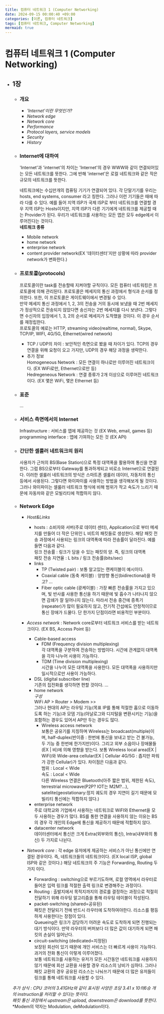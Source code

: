 ```yaml
---
title: 컴퓨터 네트워크 1 (Computer Networking)
date: 2024-09-15 00:00:40 +09:00
categories: [이론, 컴퓨터 네트워크]
tags: [컴퓨터 네트워크, Computer Networking]
mermaid: true
---
```


# 컴퓨터 네트워크 1 (Computer Networking)   

- ## **1장**   
   - ### **개요**   
      - *'Internet'이란 무엇인가?*   
      - *Network edge*   
      - *Network core*   
      - *Performance*   
      - *Protocol layers, service models*   
      - *Security*   
      - *History*   

   - ### **Internet에 대하여**   
      'Internet'과 'internet'의 차이는 'Internet'의 경우 WWW와 같이 연결되어있는 모든 네트워크를 뜻한다. 그에 반해 'internet'은 로컬 네트워크와 같은 작은 규모의 네트워크를 뜻한다.  
         
      네트워크에는 수십만개의 컴퓨팅 기기가 연결되어 있다. 각 단말기기를 우리는 hosts, end systems, consumer 라고 칭한다. 그러나 이런 기기들은 때에 따라 다를 수 있다. 예를 들어 지역 ISP가 국제 ISP로 부터 네트워크를 연결할 경우 지역 ISP는 Hosts이지만, 지역 ISP가 다른 기기에게 네트워크를 제공할 때는 Provider가 된다. 우리가 네트워크를 사용하는 모든 앱은 모두 edge에서 이루어진다는 것이다.   
      **네트워크 종류**   
      - Mobile network   
      - home network   
      - enterprise network   
      - content provider network(EX '데이터센터'지만 상황에 따라 provider network가 변화한다.)   


   - ### **프로토콜(protocols)**    
      프로토콜이란 task를 전송할때 지켜야할 규칙이다. 모든 컴퓨터 네트워킹은 프로토콜에 의해 관리된다. 프로토콜은 메세지의 통신 과정에서 형식과 순서를 정의한다. 또한, 이 프로토콜은 게이트웨이에서 변경될 수 있다.    
      만약 메세지 통신 과정에서 1, 2, 3의 전송을 거의 동시에 보냈을 때 2번 메세지가 정상적으로 전송되지 않았다면 송신자는 2번 메세지를 다시 보낸다. 그렇다면 수신자의 입장에서 1, 3, 2의 순서로 메세지가 도착했을 것이다. 이 경우 순서를 재정립한다.   
      프로토콜의 예로는 HTTP, streaming video(realtime, normal), Skype, TCP/IP, WIFI, 4G/5G, Ethernet(wired network)   
      
      - TCP / UDP의 차이 : 보안적인 측면으로 봤을 때 차이가 있다. TCP의 경우 연결을 위해 요청이 오고 가지만, UDP의 경우 해당 과정을 생략한다.   
      - 추가 정보   
         Homogeneous Network : 모든 연결이 하나로만 이루어진 네트워크이다. (EX WiFi로만, Ethernet으로만 등)   
         Hedregeneous Network : 연결 종류가 2개 이상으로 이루어진 네트워크이다. (EX 몇은 WiFi, 몇은 Ethernet 등)   

   - ### **표준**   
      ...   

   - ### **서비스 측면에서의 Internet**   
      Infrastructure : 서비스를 앱에 제공하는 것 (EX Web, email, games 등)   
      programming interface : 앱에 기여하는 모든 것 (EX API)   


   - ### **간단한 셀룰러 네트워크의 원리**   
      사용자가 근처의 BS(Base Station)으로 특정 대역폭을 활용하여 통신을 연결한다. 그럼 BS으로부터 Gateway를 통과하게되고 비로소 Internet으로 연결된다. 이러한 셀룰러 네트워크의 방식은 스마트폰 셀룰러 데이터, 자동차의 통신 등에서 사용된다. 그렇다면 와이파이를 사용하는 방법을 생각해보게 될 것이다. 그러나 와이파이는 셀룰러 네트워크 형식에 비해 범위가 작고 속도가 느리기 때문에 자동차와 같은 모빌리티에 적합하지 않다.   

   - ### **Network Edge**   
      - *Host&Links*   
         - hosts : 소비자와 서버(주로 데이터 센터), Application으로 부터 메세지를 만들어 더 작은 단위인 L 비트의 패킷들로 생성한다. 해당 패킷 전송 과정에서 사용되는 링크의 대역폭에 따라 전송률이 달라진다. 예를 들면 다음과 같다.   
         링크 전송률 : 링크가 담을 수 있는 패킷의 양. 즉, 링크의 대역폭   
         패킷 전송 지연율 : L bits / 링크 전송률(bits/sec)   
         - links   
            - TP (Twisted pair) : 보통 알고있는 랜케이블이 예시이다.   
            - Coaxial cable (동축 케이블) : 양방향 통신(bidirectional)을 하고? ...   
            - Fiber optic cable (광케이블) : 가장 빠른 전송률을 가지고 있으며, 빛 반사를 사용한 통신을 하기 때문에 빛 흡수가 나타나지 않으면 감쇄가 잘 일어나지 않는다. 따라서 전송 중간에 증폭기(repeater)가 많이 필요하지 않고, 전기적 간섭에도 안정적이므로 통신 장애가 드물다. 단 한가지 단점이라면 비용적인 부분이다.   
      - *Access network* : Network core로부터 네트워크 서비스를 받는 네트워크이다. (EX BS, Access Point 등)   
         - Cable-based access   
            - FDM (Frequency division multiplexing)   
               각 대역폭을 구분하여 전송하는 방법이다. 시간에 관계없이 대역폭을 각자 나누어 사용이 가능하다.   
            - TDM (Time division multiplexing)   
               시간을 나누어 모든 대역폭을 사용한다. 모든 대역폭을 사용하지만 일시적으로만 사용이 가능하다.   
         - DSL (digital subscriber line)   
            기존의 집전화를 생각하면 편할 것이다. ...   
         - home network   
            *구성*   
            WiFi AP > Router > Modem >>   
            그러나 현대의 AP는 라우팅 기능(목표 IP를 통해 적절한 홉으로 이동하도록 하는 기능)과 모뎀 기능(아날로그와 디지털을 변환시키는 기능)을 포함하는 경우도 있어서 AP만 두는 경우도 많다.   
            - Wireless access network   
               보통은 공유기를 지칭하며 Wireless는 broadcast(multiple)이며, half-duplex(반이중 : 한번에 통신을 보내고 받는 건 불가능, 두 기능 중 한번에 한가지만)이다. 그리고 외부 소음이나 장애물들(EX | 비)에 의해 영향을 받는다. 보통 Wireless local area(EX | WiFi)와 Wide-area cellular(EX | Cellular 4G/5G : 좁지만 파워가 강한 Cellular)가 있다. 차이점은 다음과 같다.   
               범위 : Local < Wide   
               속도 : Local < Wide   
               다른 Wireless 연결은 Bluetooth(아주 짧은 범위, 제한된 속도), terrestrial microwave(P2P? IOT는 M2M?...), satelite(geostationary:정지 궤도의 경우 지연이 길기 때문에 모빌리티 통신에는 적합하지 않다.) 
         - enterprise network   
            주로 대학교와 기업에서 사용하는 네트워크로 WiFI와 Ethernet을 모두 사용하는 경우가 많다. BS를 통한 연결을 사용하지 않는 이유는 BS의 경우 각 개인의 Edge에 통신을 제공하기 때문에 적합하지 않다.   
         - datacenter network   
            데이터센터에서 통신은 크게 Extra(외부와의 통신), Intra(내부와의 통신) 두 가지로 나뉜다.
         
      - *Network core* : 각 edge 유저에게 제공하는 서비스가 아닌 통신에만 연결된 경우이다. 즉, 네트워크들의 네트워크이다. (EX local ISP, global ISP와 같은 것이다.) 해당 네트워크의 주 기능은 Forwarding, Routing 두 가지 이다.   
         - Forwarding : switching으로 부르기도하며, 로컬 영역에서 라우터로 들어온 입력 링크를 적절한 출력 링크로 변경해주는 과정이다.
         - Routing : 출발지에서 목적지까지의 경로를 결정하는 과정으로 적절히 전달하기 위해 라우팅 알고리즘을 통해 라우팅 테이블이 작성된다.
         - packet-switching (shared=공유된)   
            패킷은 전달되기 전에 반드시 라우터에 도착하여야한다. 리소스를 평등하게 사용한다는 장점이 있다.   
            Queueing은 링크가 감당하기 어려운 속도로 도착하게 되면 진행되는 대기 방식이다. 만약 라우터의 버퍼보다 더 많은 값이 대기하게 되면 패킷의 손실이 일어난다.   
         - circuit-switching (dedicated=지정된)   
            보장된 회선이 있기 때문에 개인 서비스는 더 빠르게 사용이 가능하다. 과거의 전화 통신이 이렇게 이루어졌다.   
         보통 네트워크를 사용하는 유저가 모든 시간동안 네트워크를 사용하지 않기 때문에 회선 교환을 사용할 경우 리소스의 낭비가 심하다. 그러나 패킷 교환의 경우 공유된 리소스는 나눠쓰기 때문에 더 많은 유저들이 링크를 통해 네트워크를 사용할 수 있다.   

   *추가 상식 : CPU 코어의 3.41GHz와 같이 표시된 사양은 초당 3.41 x 10의6승 개의 instruction을 처리할 수 있다는 뜻이다.*   
               *패킷 통신 과정에서 upstream은 upload, downstream은 download를 뜻한다.*   
               *Modem의 약자는 Modulation, deModulation이다.





